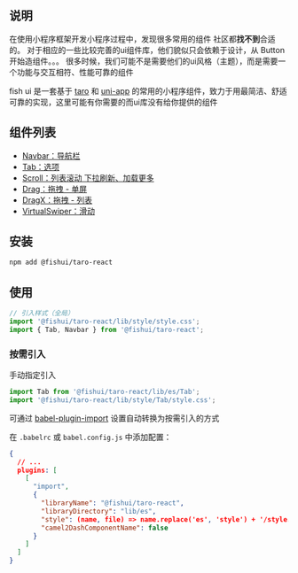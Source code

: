 ## 说明

在使用小程序框架开发小程序过程中，发现很多常用的组件 社区都**找不到**合适的。
对于相应的一些比较完善的ui组件库，他们貌似只会依赖于设计，从 Button 开始造组件。。。
很多时候，我们可能不是需要他们的ui风格（主题），而是需要一个功能与交互相符、性能可靠的组件

fish ui 是一套基于 [taro](https://github.com/NervJS/taro) 和 [uni-app](https://github.com/dcloudio/uni-app) 的常用的小程序组件，致力于用最简洁、舒适可靠的实现，这里可能有你需要的而ui库没有给你提供的组件


## 组件列表

- [Navbar：导航栏](https://github.com/yijinc/fishui/tree/master/packages/taro-react/src/components/Navbar/doc.md)
- [Tab：选项](https://github.com/yijinc/fishui/tree/master/packages/taro-react/src/components/Tab/doc.md)
- [Scroll：列表滚动 下拉刷新、加载更多](https://github.com/yijinc/fishui/tree/master/packages/taro-react/src/components/Scroll/doc.md)
- [Drag：拖拽 - 单屏](https://github.com/yijinc/fishui/tree/master/packages/taro-react/src/components/Drag/doc.md)
- [DragX：拖拽 - 列表](https://github.com/yijinc/fishui/tree/master/packages/taro-react/src/components/DragX/doc.md)
- [VirtualSwiper：滑动](https://github.com/yijinc/fishui/tree/master/packages/taro-react/src/components/VirtualSwiper/doc.md)


## 安装

```bash
npm add @fishui/taro-react
```

## 使用

```js
// 引入样式（全局）
import '@fishui/taro-react/lib/style/style.css';
import { Tab, Navbar } from '@fishui/taro-react';
```


### 按需引入

手动指定引入

```js
import Tab from '@fishui/taro-react/lib/es/Tab';
import '@fishui/taro-react/lib/style/Tab/style.css';
```

可通过 [babel-plugin-import](https://github.com/umijs/babel-plugin-import) 设置自动转换为按需引入的方式

在 `.babelrc` 或 `babel.config.js` 中添加配置：

```json
{
  // ...
  plugins: [
    [
      "import",
      {
        "libraryName": "@fishui/taro-react",
        "libraryDirectory": "lib/es",
        "style": (name, file) => name.replace('es', 'style') + '/style.css',
        "camel2DashComponentName": false
      }
    ]
  ]
}
```